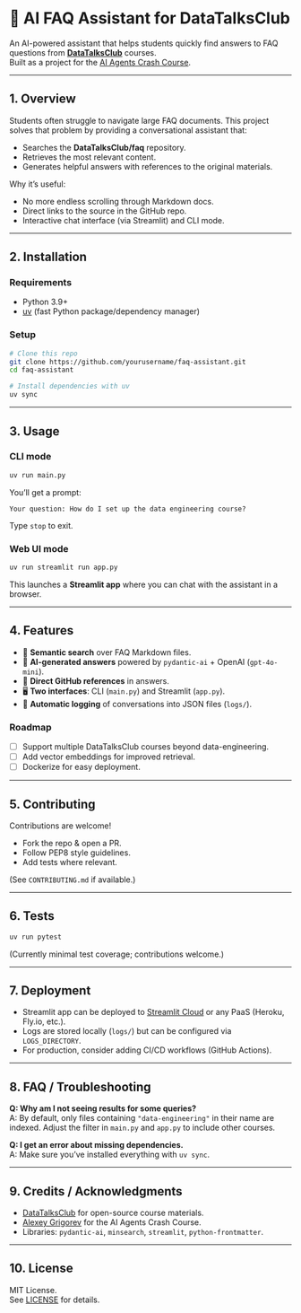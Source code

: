 # 🤖 AI FAQ Assistant for DataTalksClub

An AI-powered assistant that helps students quickly find answers to FAQ questions from **[DataTalksClub](https://github.com/DataTalksClub/faq)** courses.  
Built as a project for the [AI Agents Crash Course](https://alexeygrigorev.com/aihero/).  

---

## 1. Overview

Students often struggle to navigate large FAQ documents. This project solves that problem by providing a conversational assistant that:  
- Searches the **DataTalksClub/faq** repository.  
- Retrieves the most relevant content.  
- Generates helpful answers with references to the original materials.  

Why it’s useful:  
- No more endless scrolling through Markdown docs.  
- Direct links to the source in the GitHub repo.  
- Interactive chat interface (via Streamlit) and CLI mode.  

---

## 2. Installation

### Requirements  
- Python 3.9+  
- [uv](https://github.com/astral-sh/uv) (fast Python package/dependency manager)  

### Setup  
```bash
# Clone this repo
git clone https://github.com/yourusername/faq-assistant.git
cd faq-assistant

# Install dependencies with uv
uv sync
```

---

## 3. Usage

### CLI mode  
```bash
uv run main.py
```
You’ll get a prompt:  
```
Your question: How do I set up the data engineering course?
```

Type `stop` to exit.  

### Web UI mode  
```bash
uv run streamlit run app.py
```
This launches a **Streamlit app** where you can chat with the assistant in a browser.  

---

## 4. Features

- 🔎 **Semantic search** over FAQ Markdown files.  
- 🤖 **AI-generated answers** powered by `pydantic-ai` + OpenAI (`gpt-4o-mini`).  
- 📂 **Direct GitHub references** in answers.  
- 🖥️ **Two interfaces**: CLI (`main.py`) and Streamlit (`app.py`).  
- 📝 **Automatic logging** of conversations into JSON files (`logs/`).  

### Roadmap  
- [ ] Support multiple DataTalksClub courses beyond data-engineering.  
- [ ] Add vector embeddings for improved retrieval.  
- [ ] Dockerize for easy deployment.  

---

## 5. Contributing

Contributions are welcome!  

- Fork the repo & open a PR.  
- Follow PEP8 style guidelines.  
- Add tests where relevant.  

(See `CONTRIBUTING.md` if available.)  

---

## 6. Tests

```bash
uv run pytest
```

(Currently minimal test coverage; contributions welcome.)  

---

## 7. Deployment

- Streamlit app can be deployed to [Streamlit Cloud](https://streamlit.io/cloud) or any PaaS (Heroku, Fly.io, etc.).  
- Logs are stored locally (`logs/`) but can be configured via `LOGS_DIRECTORY`.  
- For production, consider adding CI/CD workflows (GitHub Actions).  

---

## 8. FAQ / Troubleshooting

**Q: Why am I not seeing results for some queries?**  
A: By default, only files containing `"data-engineering"` in their name are indexed. Adjust the filter in `main.py` and `app.py` to include other courses.  

**Q: I get an error about missing dependencies.**  
A: Make sure you’ve installed everything with `uv sync`.  

---

## 9. Credits / Acknowledgments

- [DataTalksClub](https://github.com/DataTalksClub) for open-source course materials.  
- [Alexey Grigorev](https://alexeygrigorev.com/) for the AI Agents Crash Course.  
- Libraries: `pydantic-ai`, `minsearch`, `streamlit`, `python-frontmatter`.  

---

## 10. License

MIT License.  
See [LICENSE](./LICENSE) for details.  
